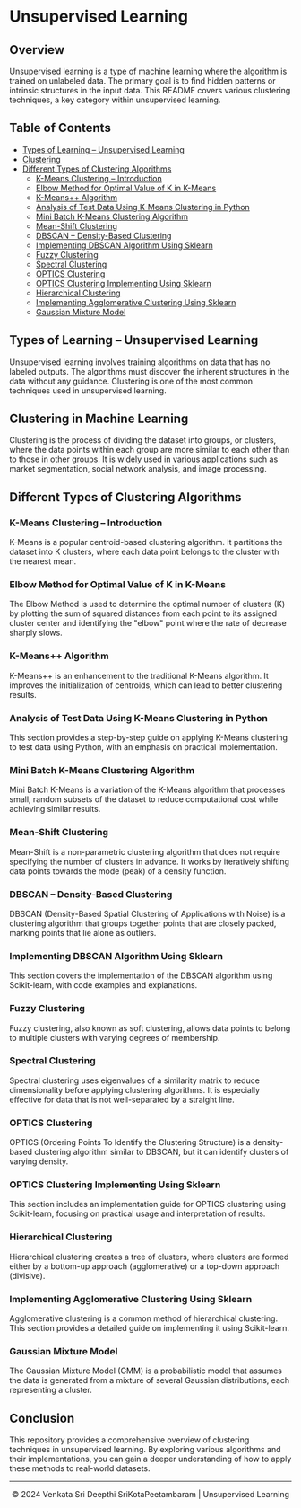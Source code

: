 # Unsupervised Learning

## Overview
Unsupervised learning is a type of machine learning where the algorithm is trained on unlabeled data. The primary goal is to find hidden patterns or intrinsic structures in the input data. This README covers various clustering techniques, a key category within unsupervised learning.

## Table of Contents
- [Types of Learning – Unsupervised Learning](#types-of-learning--unsupervised-learning)
- [Clustering](#clustering)
- [Different Types of Clustering Algorithms](#different-types-of-clustering-algorithms)
  - [K-Means Clustering – Introduction](#k-means-clustering--introduction)
  - [Elbow Method for Optimal Value of K in K-Means](#elbow-method-for-optimal-value-of-k-in-k-means)
  - [K-Means++ Algorithm](#k-means-algorithm)
  - [Analysis of Test Data Using K-Means Clustering in Python](#analysis-of-test-data-using-k-means-clustering-in-python)
  - [Mini Batch K-Means Clustering Algorithm](#mini-batch-k-means-clustering-algorithm)
  - [Mean-Shift Clustering](#mean-shift-clustering)
  - [DBSCAN – Density-Based Clustering](#dbscan--density-based-clustering)
  - [Implementing DBSCAN Algorithm Using Sklearn](#implementing-dbscan-algorithm-using-sklearn)
  - [Fuzzy Clustering](#fuzzy-clustering)
  - [Spectral Clustering](#spectral-clustering)
  - [OPTICS Clustering](#optics-clustering)
  - [OPTICS Clustering Implementing Using Sklearn](#optics-clustering-implementing-using-sklearn)
  - [Hierarchical Clustering](#hierarchical-clustering)
  - [Implementing Agglomerative Clustering Using Sklearn](#implementing-agglomerative-clustering-using-sklearn)
  - [Gaussian Mixture Model](#gaussian-mixture-model)

## Types of Learning – Unsupervised Learning
Unsupervised learning involves training algorithms on data that has no labeled outputs. The algorithms must discover the inherent structures in the data without any guidance. Clustering is one of the most common techniques used in unsupervised learning.

## Clustering in Machine Learning
Clustering is the process of dividing the dataset into groups, or clusters, where the data points within each group are more similar to each other than to those in other groups. It is widely used in various applications such as market segmentation, social network analysis, and image processing.

## Different Types of Clustering Algorithms

### K-Means Clustering – Introduction
K-Means is a popular centroid-based clustering algorithm. It partitions the dataset into K clusters, where each data point belongs to the cluster with the nearest mean.

### Elbow Method for Optimal Value of K in K-Means
The Elbow Method is used to determine the optimal number of clusters (K) by plotting the sum of squared distances from each point to its assigned cluster center and identifying the "elbow" point where the rate of decrease sharply slows.

### K-Means++ Algorithm
K-Means++ is an enhancement to the traditional K-Means algorithm. It improves the initialization of centroids, which can lead to better clustering results.

### Analysis of Test Data Using K-Means Clustering in Python
This section provides a step-by-step guide on applying K-Means clustering to test data using Python, with an emphasis on practical implementation.

### Mini Batch K-Means Clustering Algorithm
Mini Batch K-Means is a variation of the K-Means algorithm that processes small, random subsets of the dataset to reduce computational cost while achieving similar results.

### Mean-Shift Clustering
Mean-Shift is a non-parametric clustering algorithm that does not require specifying the number of clusters in advance. It works by iteratively shifting data points towards the mode (peak) of a density function.

### DBSCAN – Density-Based Clustering
DBSCAN (Density-Based Spatial Clustering of Applications with Noise) is a clustering algorithm that groups together points that are closely packed, marking points that lie alone as outliers.

### Implementing DBSCAN Algorithm Using Sklearn
This section covers the implementation of the DBSCAN algorithm using Scikit-learn, with code examples and explanations.

### Fuzzy Clustering
Fuzzy clustering, also known as soft clustering, allows data points to belong to multiple clusters with varying degrees of membership.

### Spectral Clustering
Spectral clustering uses eigenvalues of a similarity matrix to reduce dimensionality before applying clustering algorithms. It is especially effective for data that is not well-separated by a straight line.

### OPTICS Clustering
OPTICS (Ordering Points To Identify the Clustering Structure) is a density-based clustering algorithm similar to DBSCAN, but it can identify clusters of varying density.

### OPTICS Clustering Implementing Using Sklearn
This section includes an implementation guide for OPTICS clustering using Scikit-learn, focusing on practical usage and interpretation of results.

### Hierarchical Clustering
Hierarchical clustering creates a tree of clusters, where clusters are formed either by a bottom-up approach (agglomerative) or a top-down approach (divisive).

### Implementing Agglomerative Clustering Using Sklearn
Agglomerative clustering is a common method of hierarchical clustering. This section provides a detailed guide on implementing it using Scikit-learn.

### Gaussian Mixture Model
The Gaussian Mixture Model (GMM) is a probabilistic model that assumes the data is generated from a mixture of several Gaussian distributions, each representing a cluster.

## Conclusion
This repository provides a comprehensive overview of clustering techniques in unsupervised learning. By exploring various algorithms and their implementations, you can gain a deeper understanding of how to apply these methods to real-world datasets.

---

<p align="center">&copy; 2024 Venkata Sri Deepthi SriKotaPeetambaram | Unsupervised Learning </p>
